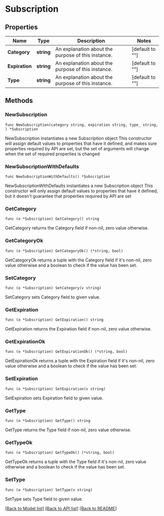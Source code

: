 # Subscription

## Properties

Name | Type | Description | Notes
------------ | ------------- | ------------- | -------------
**Category** | **string** | An explanation about the purpose of this instance. | [default to ""]
**Expiration** | **string** | An explanation about the purpose of this instance. | [default to ""]
**Type** | **string** | An explanation about the purpose of this instance. | [default to ""]

## Methods

### NewSubscription

`func NewSubscription(category string, expiration string, type_ string, ) *Subscription`

NewSubscription instantiates a new Subscription object
This constructor will assign default values to properties that have it defined,
and makes sure properties required by API are set, but the set of arguments
will change when the set of required properties is changed

### NewSubscriptionWithDefaults

`func NewSubscriptionWithDefaults() *Subscription`

NewSubscriptionWithDefaults instantiates a new Subscription object
This constructor will only assign default values to properties that have it defined,
but it doesn't guarantee that properties required by API are set

### GetCategory

`func (o *Subscription) GetCategory() string`

GetCategory returns the Category field if non-nil, zero value otherwise.

### GetCategoryOk

`func (o *Subscription) GetCategoryOk() (*string, bool)`

GetCategoryOk returns a tuple with the Category field if it's non-nil, zero value otherwise
and a boolean to check if the value has been set.

### SetCategory

`func (o *Subscription) SetCategory(v string)`

SetCategory sets Category field to given value.


### GetExpiration

`func (o *Subscription) GetExpiration() string`

GetExpiration returns the Expiration field if non-nil, zero value otherwise.

### GetExpirationOk

`func (o *Subscription) GetExpirationOk() (*string, bool)`

GetExpirationOk returns a tuple with the Expiration field if it's non-nil, zero value otherwise
and a boolean to check if the value has been set.

### SetExpiration

`func (o *Subscription) SetExpiration(v string)`

SetExpiration sets Expiration field to given value.


### GetType

`func (o *Subscription) GetType() string`

GetType returns the Type field if non-nil, zero value otherwise.

### GetTypeOk

`func (o *Subscription) GetTypeOk() (*string, bool)`

GetTypeOk returns a tuple with the Type field if it's non-nil, zero value otherwise
and a boolean to check if the value has been set.

### SetType

`func (o *Subscription) SetType(v string)`

SetType sets Type field to given value.



[[Back to Model list]](../README.md#documentation-for-models) [[Back to API list]](../README.md#documentation-for-api-endpoints) [[Back to README]](../README.md)


